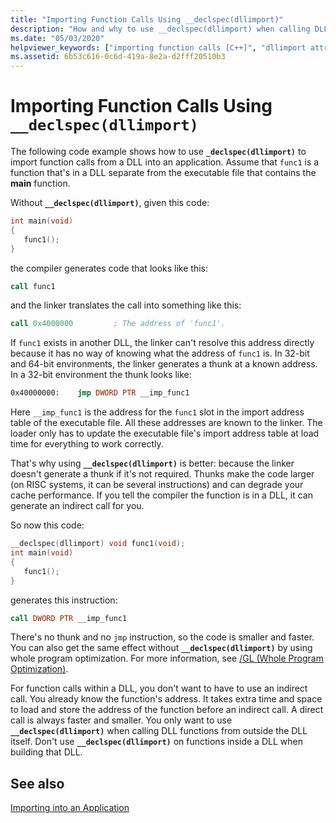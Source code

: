 ```yaml
---
title: "Importing Function Calls Using __declspec(dllimport)"
description: "How and why to use __declspec(dllimport) when calling DLL data and functions."
ms.date: "05/03/2020"
helpviewer_keywords: ["importing function calls [C++]", "dllimport attribute [C++], function call imports", "__declspec(dllimport) keyword [C++]", "function calls [C++], importing"]
ms.assetid: 6b53c616-0c6d-419a-8e2a-d2fff20510b3
---
```

# Importing Function Calls Using `__declspec(dllimport)`

The following code example shows how to use **`_declspec(dllimport)`** to import function calls from a DLL into an application. Assume that `func1` is a function that's in a DLL separate from the executable file that contains the **main** function.

Without **`__declspec(dllimport)`**, given this code:

```C
int main(void)
{
   func1();
}
```

the compiler generates code that looks like this:

```asm
call func1
```

and the linker translates the call into something like this:

```asm
call 0x4000000         ; The address of 'func1'.
```

If `func1` exists in another DLL, the linker can't resolve this address directly because it has no way of knowing what the address of `func1` is. In 32-bit and 64-bit environments, the linker generates a thunk at a known address. In a 32-bit environment the thunk looks like:

```asm
0x40000000:    jmp DWORD PTR __imp_func1
```

Here `__imp_func1` is the address for the `func1` slot in the import address table of the executable file. All these addresses are known to the linker. The loader only has to update the executable file's import address table at load time for everything to work correctly.

That's why using **`__declspec(dllimport)`** is better: because the linker doesn't generate a thunk if it's not required. Thunks make the code larger (on RISC systems, it can be several instructions) and can degrade your cache performance. If you tell the compiler the function is in a DLL, it can generate an indirect call for you.

So now this code:

```C
__declspec(dllimport) void func1(void);
int main(void)
{
   func1();
}
```

generates this instruction:

```asm
call DWORD PTR __imp_func1
```

There's no thunk and no `jmp` instruction, so the code is smaller and faster. You can also get the same effect without **`__declspec(dllimport)`** by using whole program optimization. For more information, see [/GL (Whole Program Optimization)](reference/gl-whole-program-optimization.md).

For function calls within a DLL, you don't want to have to use an indirect call. You already know the function's address. It takes extra time and space to load and store the address of the function before an indirect call. A direct call is always faster and smaller. You only want to use **`__declspec(dllimport)`** when calling DLL functions from outside the DLL itself. Don't use **`__declspec(dllimport)`** on functions inside a DLL when building that DLL.

## See also

[Importing into an Application](importing-into-an-application.md)

